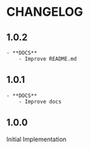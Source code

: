 # CHANGELOG

## 1.0.2
    - **DOCS**
        - Improve README.md

## 1.0.1
    - **DOCS**
        - Improve docs
        
## 1.0.0
Initial Implementation